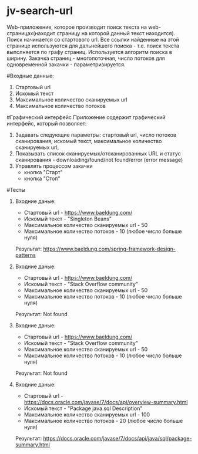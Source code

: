 # jv-search-url
Web-приложение, которое производит поиск текста на web-страницах(находит страницу на которой данный текст находится).
Поиск начинается со стартового url. Все ссылки найденные на этой странице используются для дальнейшего поиска - т.е. 
поиск текста выполняется по графу страниц. Используется алгоритм поиска в ширину.
Закачка страниц - многопоточная, число потоков для одновременной закачки - параметризируется.

#Входные данные:
1. Стартовый url
2. Искомый текст
3. Максимальное количество сканируемых url
4. Максимальное количество потоков 

#Графический интерфейс
Приложение содержит графический интерфейс, который позволяет:
1. Задавать следующие параметры: 
стартовый url,
число потоков сканирования,
искомый текст,
максимальное количество сканируемых url,
2. Показывать список сканируемых/отсканированных URL 
и статус сканирования - downloading/found/not found/error (error message)
3. Управлять процессом закачки 
    * кнопка "Старт"
    * кнопка "Стоп"


#Тесты
1. Входние даные:
    * Стартовый url - https://www.baeldung.com/
    * Искомый текст - "Singleton Beans"
    * Максимальное количество сканируемых url - 50
    * Максимальное количество потоков - 10 (любое число больше нуля)
    
   Результат: 
   https://www.baeldung.com/spring-framework-design-patterns

2. Входние даные:
    * Стартовый url - https://www.baeldung.com/
    * Искомый текст - "Stack Overflow community"
    * Максимальное количество сканируемых url - 50
    * Максимальное количество потоков - 10 (любое число больше нуля)
    
   Результат: 
   Not found

3. Входние даные:
    * Стартовый url - https://www.baeldung.com/
    * Искомый текст - "Stack Overflow community"
    * Максимальное количество сканируемых url - 50
    * Максимальное количество потоков - 10 (любое число больше нуля)
    
   Результат: 
   Not found
   
4. Входние даные:
    * Стартовый url - https://docs.oracle.com/javase/7/docs/api/overview-summary.html
    * Искомый текст - "Package java.sql Description"
    * Максимальное количество сканируемых url - 100
    * Максимальное количество потоков - 20 (любое число больше нуля)
    
   Результат: 
   https://docs.oracle.com/javase/7/docs/api/java/sql/package-summary.html